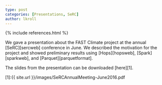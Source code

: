 ```yaml
---
type: post
categories: [Presentations, SeRC]
author: lkroll
---
```


{% include references.html %}

We gave a presentation about the FAST Climate project at the annual [SeRC][sercweb] conference in June.
We described the motivation for the project and showed preliminary results using [Hops][hopsweb], [Spark][sparkweb], and [Parquet][parquetformat].

The slides from the presentation can be downloaded [here][1].

[1]:{{ site.url }}/images/SeRCAnnualMeeting-June2016.pdf